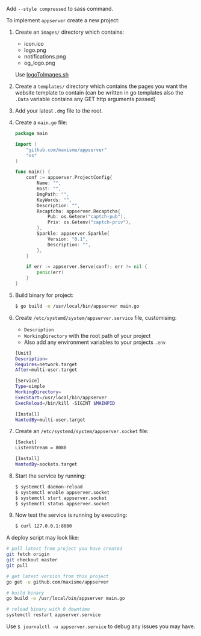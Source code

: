 Add `--style compressed` to sass command.

To implement `appserver` create a new project:

1. Create an `images/` directory which contains:
    - icon.ico
    - logo.png
    - notifications.png
    - og_logo.png
    
    Use [logoToImages.sh](https://github.com/maxisme/App-Deployment-Tools/blob/master/Media/logoToImages.sh)
2. Create a `templates/` directory which contains the pages you want the website template to contain (can be written in go templates also the `.Data` variable contains any GET http arguments passed)

3. Add your latest `.dmg` file to the root.

4. Create a `main.go` file: 
    ```go
    package main
    
    import (
        "github.com/maxisme/appserver"
	    "os"
    )
    
    func main() {
        conf := appserver.ProjectConfig{
            Name: "",
            Host: "",
            DmgPath: "",
            KeyWords: "",
            Description: "",
            Recaptcha: appserver.Recaptcha{
                Pub: os.Getenv("captch-pub"),
                Priv: os.Getenv("captch-priv"),
            },
            Sparkle: appserver.Sparkle{
                Version: "0.1",
                Description: "",
            },
        }
    
        if err := appserver.Serve(conf); err != nil {
            panic(err)
        }
    }
    
    ```

5. Build binary for project:
    ```bash
    $ go build -o /usr/local/bin/appserver main.go
    ```

6. Create `/etc/systemd/system/appserver.service` file, customising:
    - `Description` 
    - `WorkingDirectory` with the root path of your project
    - Also add any environment variables to your projects `.env`
    
   ```bash
   [Unit]
   Description=
   Requires=network.target
   After=multi-user.target
   
   [Service]
   Type=simple
   WorkingDirectory=
   ExecStart=/usr/local/bin/appserver
   ExecReload=/bin/kill -SIGINT $MAINPID
   
   [Install]
   WantedBy=multi-user.target
   ```
   
7. Create an `/etc/systemd/system/appserver.socket` file:
    ```bash
    [Socket]
    ListenStream = 8080
    
    [Install]
    WantedBy=sockets.target
    ```
    
8. Start the service by running:
    ```bash
    $ systemctl daemon-reload
    $ systemctl enable appserver.socket
    $ systemctl start appserver.socket
    $ systemctl status appserver.socket
    ```
    
9. Now test the service is running by executing:
    ```bash
    $ curl 127.0.0.1:8080
    ```
    

A deploy script may look like:
```bash
# pull latest from project you have created
git fetch origin
git checkout master
git pull

# get latest version from this project
go get -u github.com/maxisme/appserver

# build binary
go build -o /usr/local/bin/appserver main.go

# reload binary with 0 downtime
systemctl restart appserver.service
```

Use `$ journalctl -u appserver.service` to debug any issues you may have.

